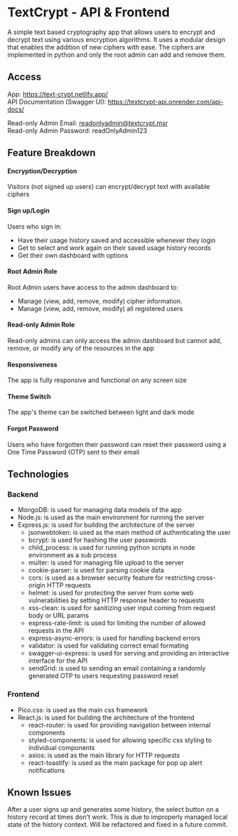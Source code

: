 # TextCrypt - API & Frontend

A simple text based cryptography app that allows users to encrypt and decrypt text using various encryption algorithms. It uses a modular design that enables the addition of new ciphers with ease. The ciphers are implemented in python and only the root admin can add and remove them.

## Access

App: https://text-crypt.netlify.app/
<br>
API Documentation (Swagger UI): https://textcrypt-api.onrender.com/api-docs/

Read-only Admin Email: readonlyadmin@textcrypt.msr
<br>
Read-only Admin Password: readOnlyAdmin123

## Feature Breakdown

#### Encryption/Decryption
Visitors (not signed up users) can encrypt/decrypt text with available ciphers

#### Sign up/Login
Users who sign in:
- Have their usage history saved and accessible whenever they login
- Get to select and work again on their saved usage history records
- Get their own dashboard with options

#### Root Admin Role
Root Admin users have access to the admin dashboard to:
- Manage (view, add, remove, modify) cipher information.
- Manage (view, add, remove, modify) all registered users

#### Read-only Admin Role
Read-only admins can only access the admin dashboard but cannot add, remove, or modify any of the resources in the app

#### Responsiveness
The app is fully responsive and functional on any screen size

#### Theme Switch
The app's theme can be switched between light and dark mode

#### Forgot Password
Users who have forgotten their password can reset their password using a One Time Password (OTP) sent to their email

## Technologies

### Backend

- MongoDB: is used for managing data models of the app
- Node.js: is used as the main environment for running the server
- Express.js: is used for building the architecture of the server
  - jsonwebtoken: is used as the main method of authenticating the user
  - bcrypt: is used for hashing the user passwords
  - child_process: is used for running python scripts in node environment as a sub process
  - multer: is used for managing file upload to the server
  - cookie-parser: is used for parsing cookie data
  - cors: is used as a browser security feature for restricting cross-origin HTTP requests
  - helmet: is used for protecting the server from some web vulnerabilities by setting HTTP response header to requests
  - xss-clean: is used for sanitizing user input coming from request body or URL params
  - express-rate-limit: is used for limiting the number of allowed requests in the API
  - express-async-errors: is used for handling backend errors
  - validator: is used for validating correct email formating
  - swagger-ui-express: is used for serving and providing an interactive interface for the API
  - sendGrid: is used to sending an email containing a randomly generated OTP to users requesting password reset

### Frontend

- Pico.css: is used as the main css framework
- React.js: is used for building the architecture of the frontend
  - react-router: is used for providing navigation between internal components
  - styled-components: is used for allowing specific css styling to individual components 
  - axios: is used as the main library for HTTP requests
  - react-toastify: is used as the main package for pop up alert notifications

## Known Issues
After a user signs up and generates some history, the select button on a history record at times don't work. This is due to improperly managed local state of the history context. Will be refactored and fixed in a future commit.
